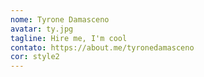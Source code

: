 ```yaml
---
nome: Tyrone Damasceno
avatar: ty.jpg
tagline: Hire me, I'm cool
contato: https://about.me/tyronedamasceno
cor: style2
---
```


